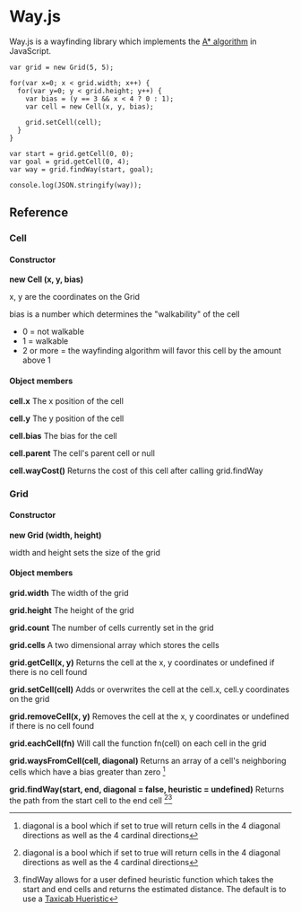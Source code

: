 # Way.js

Way.js is a wayfinding library which implements the [A* algorithm](https://en.wikipedia.org/wiki/A*_search_algorithm) in JavaScript.

```
var grid = new Grid(5, 5);

for(var x=0; x < grid.width; x++) {
  for(var y=0; y < grid.height; y++) {
    var bias = (y == 3 && x < 4 ? 0 : 1);
    var cell = new Cell(x, y, bias);

    grid.setCell(cell);
  }
}

var start = grid.getCell(0, 0);
var goal = grid.getCell(0, 4);
var way = grid.findWay(start, goal);

console.log(JSON.stringify(way));

```

## Reference

### Cell

#### Constructor

**new Cell (x, y, bias)**

x, y are the coordinates on the Grid

bias is a number which determines the "walkability" of the cell
* 0 = not walkable
* 1 = walkable
* 2 or more = the wayfinding algorithm will favor this cell by the amount above 1

#### Object members

**cell.x**
The x position of the cell

**cell.y**
The y position of the cell

**cell.bias**
The bias for the cell

**cell.parent**
The cell's parent cell or null

**cell.wayCost()**
Returns the cost of this cell after calling grid.findWay


### Grid

#### Constructor

**new Grid (width, height)**

width and height sets the size of the grid

#### Object members

**grid.width**
The width of the grid

**grid.height**
The height of the grid

**grid.count**
The number of cells currently set in the grid

**grid.cells**
A two dimensional array which stores the cells

**grid.getCell(x, y)**
Returns the cell at the x, y coordinates or undefined if there is no cell found

**grid.setCell(cell)**
Adds or overwrites the cell at the cell.x, cell.y coordinates on the grid

**grid.removeCell(x, y)**
Removes the cell at the x, y coordinates or undefined if there is no cell found

**grid.eachCell(fn)**
Will call the function fn(cell) on each cell in the grid

**grid.waysFromCell(cell, diagonal)**
Returns an array of a cell's neighboring cells which have a bias greater than zero [^1]

**grid.findWay(start, end, diagonal = false, heuristic = undefined)**
Returns the path from the start cell to the end cell [^1][^2]


[^1]: diagonal is a bool which if set to true will return cells in the 4 diagonal directions as well as the 4 cardinal directions
[^2]: findWay allows for a user defined heuristic function which takes the start and end cells and returns the estimated distance. The default is to use a [Taxicab Hueristic](https://en.wikipedia.org/wiki/Taxicab_geometry)
